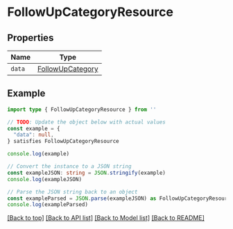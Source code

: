 
# FollowUpCategoryResource


## Properties

Name | Type
------------ | -------------
`data` | [FollowUpCategory](FollowUpCategory.md)

## Example

```typescript
import type { FollowUpCategoryResource } from ''

// TODO: Update the object below with actual values
const example = {
  "data": null,
} satisfies FollowUpCategoryResource

console.log(example)

// Convert the instance to a JSON string
const exampleJSON: string = JSON.stringify(example)
console.log(exampleJSON)

// Parse the JSON string back to an object
const exampleParsed = JSON.parse(exampleJSON) as FollowUpCategoryResource
console.log(exampleParsed)
```

[[Back to top]](#) [[Back to API list]](../README.md#api-endpoints) [[Back to Model list]](../README.md#models) [[Back to README]](../README.md)


